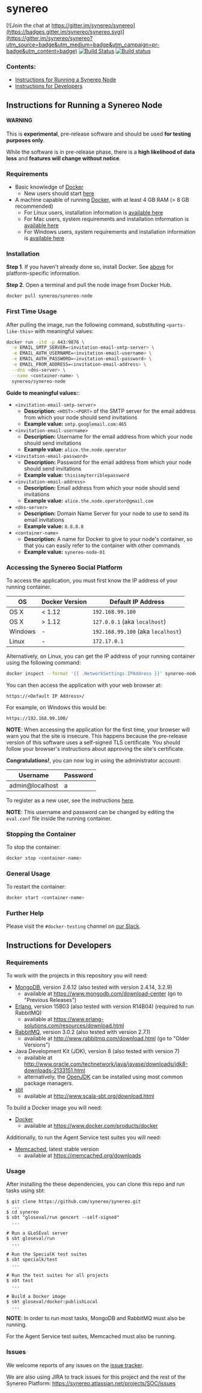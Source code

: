 # synereo

[![Join the chat at https://gitter.im/synereo/synereo](https://badges.gitter.im/synereo/synereo.svg)](https://gitter.im/synereo/synereo?utm_source=badge&utm_medium=badge&utm_campaign=pr-badge&utm_content=badge)
[![Build Status](https://travis-ci.org/synereo/synereo.svg?branch=staging)](https://travis-ci.org/synereo/synereo)
[![Build status](https://ci.appveyor.com/api/projects/status/8hxpx6mwmi5b8g58/branch/staging?svg=true)](https://ci.appveyor.com/project/henrytill/synereo/branch/staging)

### Contents:
* [Instructions for Running a Synereo Node](#instructions-for-running-a-synereo-node)
* [Instructions for Developers](#instructions-for-developers)

## Instructions for Running a Synereo Node

#### WARNING

This is **experimental**, pre-release software and should be used **for testing purposes only**.

While the software is in pre-release phase, there is a **high likelihood of data loss** and **features will change without notice**.

### Requirements
* Basic knowledge of [Docker](https://www.docker.com)
  * New users should start [here](https://docs.docker.com/engine/understanding-docker/)
* A machine capable of running [Docker](https://www.docker.com), with at least 4 GB RAM (> 8 GB recommended)
  * For Linux users, installation information is [available here](https://docs.docker.com/engine/installation/linux)
  * For Mac users, system requirements and installation information is [available here](https://docs.docker.com/docker-for-mac/)
  * For Windows users, system requirements and installation information is [available here](https://docs.docker.com/docker-for-windows/)

### Installation

**Step 1**. If you haven't already done so, install Docker.  See [above](#requirements) for platform-specific information.

**Step 2**. Open a terminal and pull the node image from Docker Hub.
```sh
docker pull synereo/synereo-node
```

### First Time Usage

After pulling the image, run the following command, substituting `<parts-like-this>` with meaningful values:
```sh
docker run -itd -p 443:9876 \
  -e EMAIL_SMTP_SERVER=<invitation-email-smtp-server> \
  -e EMAIL_AUTH_USERNAME=<invitation-email-username> \
  -e EMAIL_AUTH_PASSWORD=<invitation-email-password> \
  -e EMAIL_FROM_ADDRESS=<invitation-email-address> \
  --dns <dns-server> \
  --name <container-name> \
  synereo/synereo-node
```

**Guide to meaningful values:**:
* `<invitation-email-smtp-server>`
  * **Description:** `<HOST>:<PORT>` of the SMTP server for the email address from which your node should send invitations
  * **Example value:** `smtp.googlemail.com:465`
* `<invitation-email-username>`
  * **Description:** Username for the email address from which your node should send invitations
  * **Example value:** `alice.the.node.operator`
* `<invitation-email-password>`
  * **Description:** Password for the email address from which your node should send invitations
  * **Example value:** `thisismyterriblepassword`
* `<invitation-email-address>`
  * **Description:** Email address from which your node should send invitations
  * **Example value:** `alice.the.node.operator@gmail.com`
* `<dns-server>`
  * **Description:** Domain Name Server for your node to use to send its email invitations
  * **Example value:** `8.8.8.8`
* `<container-name>`
  * **Description:** A name for Docker to give to your node's container, so that you can easily refer to the container with other commands
  * **Example value:** `synereo-node-01`

### Accessing the Synereo Social Platform

To access the application, you must first know the IP address of your running container.

OS|Docker Version |Default IP Address
--------|--------|--------
OS X| < 1.12 | `192.168.99.100`
OS X| > 1.12 | `127.0.0.1` (aka `localhost`)
Windows| - | `192.168.99.100` (aka `localhost`)
Linux | - | `172.17.0.1`

Alternatively, on Linux, you can get the IP address of your running container using the following command:
```sh
docker inspect --format '{{ .NetworkSettings.IPAddress }}' synereo-node-01
```

You can then access the application with your web browser at:
```
https://<Default IP Address>/
```

For example, on Windows this would be: 
```
https://192.168.99.100/
```

**NOTE**: When accessing the application for the first time, your browser will warn you that the site is insecure.  This happens because the pre-release version of this software uses a self-signed TLS certificate.  You should follow your browser's instructions about approving the site's certificate.

**Congratulations!**, you can now log in using the administrator account:

Username|Password
--------|--------
admin@localhost|a

To register as a new user, see the instructions [here](https://github.com/synereo/docs/wiki/Registering-as-a-new-user).

**NOTE**: This username and password can be changed by editing the `eval.conf` file inside the running container.

### Stopping the Container

To stop the container:

```sh
docker stop <container-name>
```

### General Usage

To restart the container:

```sh
docker start <container-name>
```

### Further Help

Please visit the `#docker-testing` channel on [our Slack](https://slack.synereo.com).

## Instructions for Developers

### Requirements

To work with the projects in this repository you will need:
* [MongoDB](https://www.mongodb.com/), version 2.6.12 (also tested with version 2.4.14, 3.2.9)
  * available at https://www.mongodb.com/download-center (go to "Previous Releases")
* [Erlang](https://www.erlang.org/), version 15B03 (also tested with version R14B04) (required to run RabbitMQ)
  * available at https://www.erlang-solutions.com/resources/download.html
* [RabbitMQ](http://www.rabbitmq.com/), version 3.0.2 (also tested with version 2.7.1)
  * available at http://www.rabbitmq.com/download.html (go to "Older Versions")
* Java Development Kit (JDK), version 8 (also tested with version 7)
  * available at http://www.oracle.com/technetwork/java/javase/downloads/jdk8-downloads-2133151.html
  * alternatively, the [OpenJDK](http://openjdk.java.net/) can be installed using most common package managers.
* [sbt](http://www.scala-sbt.org/)
  * available at http://www.scala-sbt.org/download.html

To build a Docker image you will need:
* [Docker](https://www.docker.com/)
  * available at https://www.docker.com/products/docker

Additionally, to run the Agent Service test suites you will need:
* [Memcached](https://memcached.org/), latest stable version
  * available at https://memcached.org/downloads

### Usage

After installing the these dependencies, you can clone this repo and run tasks using sbt:
```
$ git clone https://github.com/synereo/synereo.git
  ...
$ cd synereo
$ sbt "gloseval/run gencert --self-signed"
  ...

# Run a GLoSEval server
$ sbt gloseval/run
  ...

# Run the SpecialK test suites
$ sbt specialk/test
  ...

# Run the test suites for all projects
$ sbt test
  ...

# Build a Docker image
$ sbt gloseval/docker:publishLocal
  ...
```

**NOTE**: In order to run most tasks, MongoDB and RabbitMQ must also be running.

For the Agent Service test suites, Memcached must also be running.

### Issues

We welcome reports of any issues on the [issue tracker](https://github.com/synereo/synereo/issues).

We are also using JIRA to track issues for this project and the rest of the Synereo Platform:
https://synereo.atlassian.net/projects/SOC/issues
